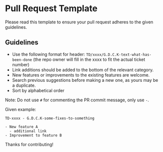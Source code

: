 # Pull Request Template

Please read this template to ensure your pull request adheres to the given guidelines.

## Guidelines
- Use the following format for header: `TD/xxxx/G.D.C.K-text-what-has-been-done` (the repo owner will fill in the xxxx to fit the actual ticket number)
- Link additions should be added to the bottom of the relevant category.
- New features or improvements to the existing features are welcome.
- Search previous suggestions before making a new one, as yours may be a duplicate.
- Sort by alphabetical order

Note: Do not use `#` for commenting the PR commit message, only use `-`.

Given example:

```
TD-xxxx - G.D.C.K-some-fixes-to-something

- New feature A
  - additional link
- Improvement to feature B
```
Thanks for contributing!
